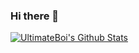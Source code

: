### Hi there 👋

<!--
**UltimateBoi/UltimateBoi** is a ✨ _special_ ✨ repository because its `README.md` (this file) appears on your GitHub profile.

Here are some ideas to get you started:

- 🔭 I’m currently working on ...
- 🌱 I’m currently learning ...
- 👯 I’m looking to collaborate on ...
- 🤔 I’m looking for help with ...
- 💬 Ask me about ...
- 📫 How to reach me: ...
- 😄 Pronouns: ...
- ⚡ Fun fact: ...
-->

[![UltimateBoi's Github Stats](https://github-readme-stats.vercel.app/api?username=UltimateBoi)](https://github.com/anuraghazra/github-readme-stats)
